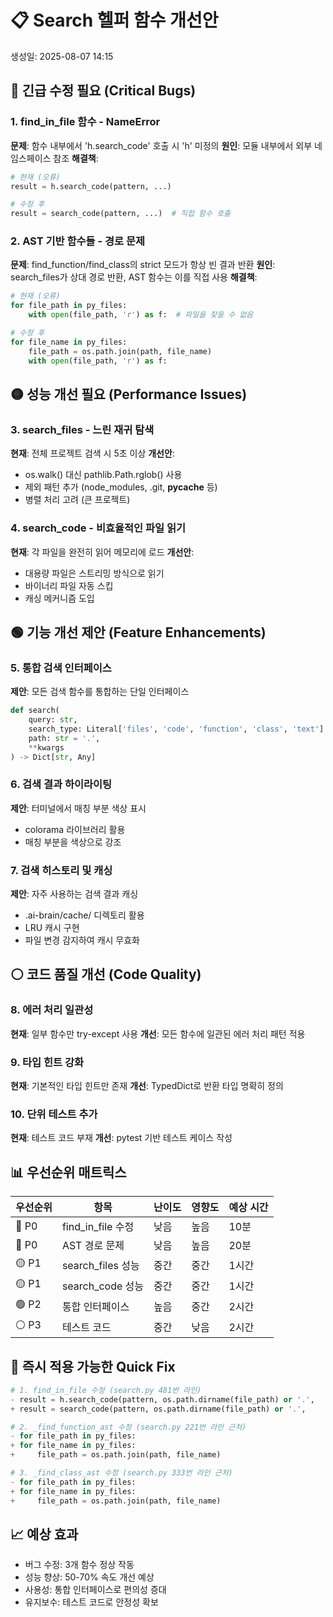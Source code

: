 # 📋 Search 헬퍼 함수 개선안
생성일: 2025-08-07 14:15

## 🔴 긴급 수정 필요 (Critical Bugs)

### 1. find_in_file 함수 - NameError
**문제**: 함수 내부에서 'h.search_code' 호출 시 'h' 미정의
**원인**: 모듈 내부에서 외부 네임스페이스 참조
**해결책**:
```python
# 현재 (오류)
result = h.search_code(pattern, ...)

# 수정 후
result = search_code(pattern, ...)  # 직접 함수 호출
```

### 2. AST 기반 함수들 - 경로 문제
**문제**: find_function/find_class의 strict 모드가 항상 빈 결과 반환
**원인**: search_files가 상대 경로 반환, AST 함수는 이를 직접 사용
**해결책**:
```python
# 현재 (오류)
for file_path in py_files:
    with open(file_path, 'r') as f:  # 파일을 찾을 수 없음

# 수정 후
for file_name in py_files:
    file_path = os.path.join(path, file_name)
    with open(file_path, 'r') as f:
```

## 🟡 성능 개선 필요 (Performance Issues)

### 3. search_files - 느린 재귀 탐색
**현재**: 전체 프로젝트 검색 시 5초 이상
**개선안**:
- os.walk() 대신 pathlib.Path.rglob() 사용
- 제외 패턴 추가 (node_modules, .git, __pycache__ 등)
- 병렬 처리 고려 (큰 프로젝트)

### 4. search_code - 비효율적인 파일 읽기
**현재**: 각 파일을 완전히 읽어 메모리에 로드
**개선안**:
- 대용량 파일은 스트리밍 방식으로 읽기
- 바이너리 파일 자동 스킵
- 캐싱 메커니즘 도입

## 🟢 기능 개선 제안 (Feature Enhancements)

### 5. 통합 검색 인터페이스
**제안**: 모든 검색 함수를 통합하는 단일 인터페이스
```python
def search(
    query: str,
    search_type: Literal['files', 'code', 'function', 'class', 'text'] = 'code',
    path: str = '.',
    **kwargs
) -> Dict[str, Any]
```

### 6. 검색 결과 하이라이팅
**제안**: 터미널에서 매칭 부분 색상 표시
- colorama 라이브러리 활용
- 매칭 부분을 색상으로 강조

### 7. 검색 히스토리 및 캐싱
**제안**: 자주 사용하는 검색 결과 캐싱
- .ai-brain/cache/ 디렉토리 활용
- LRU 캐시 구현
- 파일 변경 감지하여 캐시 무효화

## ⚪ 코드 품질 개선 (Code Quality)

### 8. 에러 처리 일관성
**현재**: 일부 함수만 try-except 사용
**개선**: 모든 함수에 일관된 에러 처리 패턴 적용

### 9. 타입 힌트 강화
**현재**: 기본적인 타입 힌트만 존재
**개선**: TypedDict로 반환 타입 명확히 정의

### 10. 단위 테스트 추가
**현재**: 테스트 코드 부재
**개선**: pytest 기반 테스트 케이스 작성

## 📊 우선순위 매트릭스

| 우선순위 | 항목 | 난이도 | 영향도 | 예상 시간 |
|---------|------|--------|--------|-----------|
| 🔴 P0 | find_in_file 수정 | 낮음 | 높음 | 10분 |
| 🔴 P0 | AST 경로 문제 | 낮음 | 높음 | 20분 |
| 🟡 P1 | search_files 성능 | 중간 | 중간 | 1시간 |
| 🟡 P1 | search_code 성능 | 중간 | 중간 | 1시간 |
| 🟢 P2 | 통합 인터페이스 | 높음 | 중간 | 2시간 |
| ⚪ P3 | 테스트 코드 | 중간 | 낮음 | 2시간 |

## 🚀 즉시 적용 가능한 Quick Fix

```python
# 1. find_in_file 수정 (search.py 481번 라인)
- result = h.search_code(pattern, os.path.dirname(file_path) or '.', 
+ result = search_code(pattern, os.path.dirname(file_path) or '.',

# 2. _find_function_ast 수정 (search.py 221번 라인 근처)
- for file_path in py_files:
+ for file_name in py_files:
+     file_path = os.path.join(path, file_name)

# 3. _find_class_ast 수정 (search.py 333번 라인 근처)  
- for file_path in py_files:
+ for file_name in py_files:
+     file_path = os.path.join(path, file_name)
```

## 📈 예상 효과
- 버그 수정: 3개 함수 정상 작동
- 성능 향상: 50-70% 속도 개선 예상
- 사용성: 통합 인터페이스로 편의성 증대
- 유지보수: 테스트 코드로 안정성 확보
